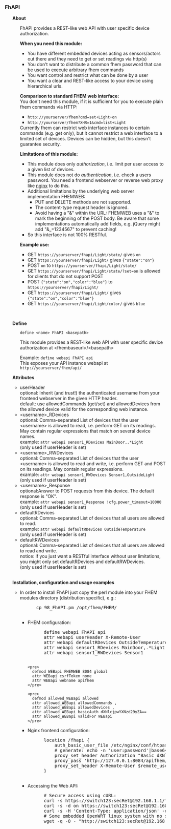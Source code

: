 
<a name="FhAPI"></a>
<h3>FhAPI</h3> 
<ul>
  <a name="FhAPIabout"></a>
  <b>About</b>
  <ul>
    <p>
    FhAPI provides a REST-like web API with user specific device authorization.
    </p>
    <p>
      <b>When you need this module:</b><br>
        <ul>
          <li>You have different embedded devices acting as sensors/actors out there and they
          need to get or set readings via http(s)</li>
          <li>You don't want to distribute a common fhem password that can be used to execute
          arbitrary fhem commands</li>
          <li>You want control and restrict what can be done by a user</li>
          <li>You want a clear and REST-like access to your device using hierarchical urls.</li>
        </ul>
    <p>
      <b>Comparison to standard FHEM web interface:</b><br>
      You don't need this module, if it is sufficient for you to execute
      plain fhem commands via HTTP:
      <ul>
        <li><code>http://yourserver/fhem?cmd=set+Light+on</code></li>
        <li><code>http://yourserver/fhem?XHR=1&cmd=list+Light</code></li>
      </ul>
      Currently fhem can restrict web interface instances to certain commands (e.g. get only),
      but it cannot restrict a web interface to a limited set of devices.
      Devices can be hidden, but this doesn't guarantee security.
    </p>
    <p>
      <b>Limitations of this module:</b><br>
        <ul>
          <li>This module does only <i>authorization</i>, i.e. limit per user access to
          a given list of devices.</li>
          <li>This module does not do <i>authentication</i>, i.e. check a users password.
              You need a frontend webserver or reverse web proxy like <a href="https://nginx.org/">nginx</a> to do this.</li>
          <li>Additional limitations by the underlying web server implementation FHEMWEB:
           <ul>
            <li>PUT and DELETE methods are not supported.</li>
            <li>The content-type request header is ignored.</li>
            <li>Avoid having a "&amp;" within the URL: FHEMWEB uses a "&amp;" to mark the beginning of the POST body.
             Be aware that some implementations automatically add fields, e.g. jQuery might add "&amp;_=1234567" to prevent
             caching!</li>
           </ul>
          </li>
         <li>So this interface is not 100% RESTful.</li>
        </ul>
    </p>
    <p>
      <b>Example use:</b><br>
      <ul>
       <li>GET <code>https://yourserver/fhapi/Light/state/</code> gives <code>on</code></li>
       <li>GET <code>https://yourserver/fhapi/Light/</code> gives <code>{"state":"on"}</code></li>
       <li>POST <code>on</code> to <code>https://yourserver/fhapi/Light/state/</code></li>
       <li>GET <code>https://yourserver/fhapi/Light/state/?set=on</code> is allowed for clients that do not support POST</li>
       <li>POST <code>{"state":"on","color":"blue"}</code> to <code>https://yourserver/fhapi/Light/</code></li>
       <li>GET <code>https://yourserver/fhapi/Light/</code> gives <code>{"state":"on","color":"blue"}</code></li>
       <li>GET <code>https://yourserver/fhapi/Light/color/</code> gives <code>blue</code></li>
      </ul>
    </p>
  </ul>
  <br>

  <a name="FhAPIdefine"></a>
  <b>Define</b>
  <ul>
    <code>define &lt;name&gt; FhAPI &lt;basepath&gt;</code><br>
    <p>
      This module provides a REST-like web API with user specific device authorization at
      &lt;fhembaseurl&gt;/&lt;basepath&gt;
    </p>
    <p>
      Example:
      <code>define webapi FhAPI api</code><br>
      This exposes your API instance webapi at <code>http://yourserver/fhem/api/</code>
    </p>
  </ul>

  <a name="FhAPIattr"></a>
  <b>Attributes</b>
  <ul>
    <li>userHeader<br>
      optional: Inherit (and trust!) the authenticated username from your frontend webserver in the given HTTP header.<br>
      default: use allowedCommands (get/set) and allowedDevices from the allowed device valid for the corresponding web instance.
    </li> 
    <li>&lt;username&gt;_RDevices<br>
      optional: Comma-separated List of devices that the user &lt;username&gt; is allowed to read,
      i.e. perform GET on its readings. May contain regular expressions that match on several device names.<br>
      example: <code>attr webapi sensor1_RDevices MainDoor,.*Light</code><br>
      (only used if userHeader is set)
    </li>
    <li>&lt;username&gt;_RWDevices<br>
      optional: Comma-separated List of devices that the user &lt;username&gt; is allowed to read and write,
      i.e. perform GET and POST on its readings. May contain regular expressions.<br>
      example: <code>attr webapi sensor1_RWDevices Sensor1,OutsideLight</code><br>
      (only used if userHeader is set)
    </li>
    <li>&lt;username&gt;_Response<br>
      optional:Answer to POST requests from this device. The default response is "OK".<br>
      example: <code>attr webapi sensor1_Response !cfg.power_timeout=10000</code><br>
      (only used if userHeader is set)
    </li>
    <li>defaultRDevices<br>
      optional: Comma-separated List of devices that all users are allowed to read.<br>
      example: <code>attr webapi defaultRDevices OutsideTemperature</code><br>
      (only used if userHeader is set)
    </li>
    <li>defaultRWDevices<br>
      optional: Comma-separated List of devices that all users are allowed to read and write.<br>
      notice: if you just want a RESTful interface without user limitations, you might only set
      defaultRDevices and defaultRWDevices.<br>
      (only used if userHeader is set)
    </li>
  </ul>
  <br>

  <a name="FhAPIexamples"></a>
  <b>Installation, configuration and usage examples</b> 
  <ul>
   <li>In order to install FhAPI just copy the perl module into your FHEM modules directory (distribution specific), e.g.:
    <pre>
      cp 98_FhAPI.pm /opt/fhem/FHEM/
    </pre>
   </li>
  <ul>
   <li>FHEM configuration:
    <pre>
      define webapi FhAPI api
      attr webapi userHeader X-Remote-User
      attr webapi defaultRDevices OutsideTemperature
      attr webapi sensor1_RDevices MainDoor,.*Light
      attr webapi sensor1_RWDevices Sensor1
    </pre>

    <pre>
      defmod WEBapi FHEMWEB 8084 global
      attr WEBapi csrfToken none
      attr WEBapi webname apifhem
    </pre>

    <pre>
      defmod allowed_WEBapi allowed
      attr allowed_WEBapi allowedCommands ,
      attr allowed_WEBapi allowedDevices ,
      attr allowed_WEBapi basicAuth dXNlcjpwYXNzd29yZA==
      attr allowed_WEBapi validFor WEBapi
    </pre>
   </li>
   <li>Nginx frontend configuration:
    <pre>
      location /fhapi {
          auth_basic_user_file /etc/nginx/conf/htpasswd_fhapi;
          # generate: echo -n 'user:password'|base64 
          proxy_set_header Authorization "Basic dXNlcjpwYXNzd29yZA==";
          proxy_pass 'http://127.0.0.1:8084/apifhem/api';
          proxy_set_header X-Remote-User $remote_user;
      }
    </pre>
   </li>
   <li>Accessing the Web API:
    <pre>
      # Secure access using cURL:
      curl -s https://switch123:secRet@192.168.1.1/fhapi/SomeLight/
      curl -s -d on https://switch123:secRet@192.168.1.1/fhapi/SomeLight/state
      curl -s -H 'Content-Type: application/json' -d '{"state":"off","powersave":"on"}' https://switch123:secRet@192.168.1.1/fhapi/SomeLight/state
      # Some embedded OpenWRT linux system with no space for a full-blown curl:
      wget -q -O - "http://switch123:secRet@192.168.1.1/fhapi/SomeLight/state?set=on"
    </pre>
   </li>
  </ul>
</ul>

